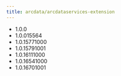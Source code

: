 ```yaml
---
title: arcdata/arcdataservices-extension
---
```

- 1.0.0
- 1.0.015564
- 1.0.15771000
- 1.0.15791001
- 1.0.16111000
- 1.0.16541000
- 1.0.16701001
